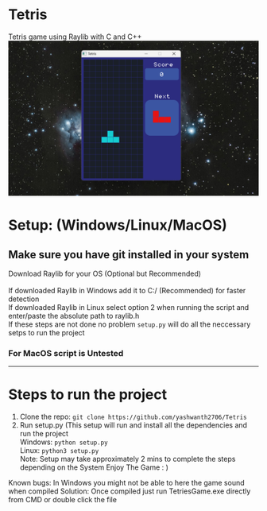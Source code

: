 # Tetris
Tetris game using Raylib with C and C++
<img src ="https://github.com/yashwanth2706/Tetris/blob/main/Tetris_Game_Image.png"></img>

# Setup: (Windows/Linux/MacOS)
Make sure you have git installed in your system
--------------------------------------------------------------------------------------------------------
Download Raylib for your OS (Optional but Recommended)<br>                                                                
If downloaded Raylib in Windows add it to C:/  (Recommended) for faster detection<br>
If downloaded Raylib in Linux select option 2 when running the script and enter/paste the absolute path to raylib.h<br>
If these steps are not done no problem `setup.py` will do all the neccessary setps to run the project<br>
### For MacOS script is Untested
----------------------------------------------------------------------------------------------------------

# Steps to run the project
1. Clone the repo:
`git clone https://github.com/yashwanth2706/Tetris`
2. Run setup.py (This setup will run and install all the dependencies and run the project<br>
Windows: `python setup.py`<br>
Linux: `python3 setup.py`<br>
Note: Setup may take approximately 2 mins to complete the steps depending on the System
Enjoy The Game : )

Known bugs:
In Windows you might not be able to here the game sound when compiled 
Solution: Once compiled just run TetriesGame.exe directly from CMD or double click the file
